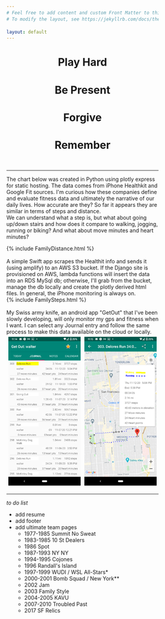 ```yaml
---
# Feel free to add content and custom Front Matter to this file.
# To modify the layout, see https://jekyllrb.com/docs/themes/#overriding-theme-defaults

layout: default
---
```

<style>
* {
  box-sizing: border-box;
}

.row_wvs {
  display: flex;
}

/* Create three equal columns that sits next to each other */
.column_wvs {
  flex: 50%;
  padding: 5px;
}
</style>

<h1 style="text-align:center">Play Hard</h1>
<h1 style="text-align:center">Be Present</h1>
<h1 style="text-align:center">Forgive</h1>
<h1 style="text-align:center">Remember</h1>
<br>

---

The chart below was created in Python using plotly express for static hosting. The data comes from iPhone Healthkit and Google Fit sources. I'm curious how these companies define and evaluate fitness data and ultimately the narrative of our daily lives. How accurate are they? So far it appears they are similar in terms of steps and distance.
<br>
We can understand what a step is, but what about going up/down stairs and how does it compare to walking, jogging, running or biking? And what about move minutes and heart minutes?
<div>{% include FamilyDistance.html %}</div>
<br>
A simple Swift app scrapes the Healthit info and sends it (using amplify) to an AWS S3 bucket. If the Django site is provisioned on AWS, lambda functions will insert the data into an RDS MySql db; otherwise, I'll grab from the bucket, manage the db locally and create the plotly derived html files. In general, the iPhone monitoring is always on.
<div>{% include FamilySteps.html %}</div>
<br>
My Swiss army knife, an android app "GetOut" that I've been slowly developing, will only monitor my gps and fitness when I want. I can select any Journal entry and follow the same process to make this data available on the cloud or locally.
<div class="row_wvs">
<div class="column_wvs"><img src="/assets/images/GetOut_Journal_list1_300x617.png" alt="Journal list"></div>
<div class="column_wvs"><img src="/assets/images/GetOut_Journal_rte1_300x617.png" alt="Journal route"></div>
</div>

---

*to do list*
* add resume
* add footer
* add ultimate team pages
  * 1977-1985 	Summit No Sweat
  * 1983-1985 	10 St Dealers
  * 1986 	Spot
  * 1987-1993 	NY NY
  * 1994-1995 	Cojones
  * 1996 	Randall's Island
  * 1997-1999 	WUDI / WSL All-Stars*
  * 2000-2001 	Bomb Squad / New York**
  * 2002 	Jam
  * 2003 	Family Style
  * 2004-2005 	KAVU
  * 2007-2010 	Troubled Past
  * 2017 	SF Relics 

